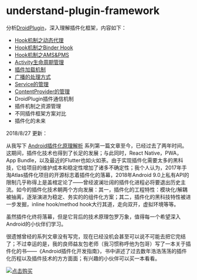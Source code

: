 # understand-plugin-framework

分析[DroidPlugin][1]，深入理解插件化框架，内容如下：

- [Hook机制之动态代理][2]
- [Hook机制之Binder Hook][3]
- [Hook机制之AMS&PMS][4]
- [Activity生命周期管理][5]
- [插件加载机制][6]
- [广播的处理方式][7]
- [Service的管理][8]
- [ContentProvider的管理][9]
- DroidPlugin插件通信机制
- 插件机制之资源管理
- 不同插件框架方案对比
- 插件化的未来

2018/8/27 更新：

从我写下 [Android插件化原理解析](http://weishu.me/2016/01/28/understand-plugin-framework-overview/) 系列第一篇文章至今，已经过去了两年时间。这期间，插件化技术也得到了长足的发展；与此同时，React Native，PWA，App Bundle，以及最近的Flutter也如火如荼。由于实现插件化需要太多的黑科技，它给项目的维护成本和稳定性增加了诸多不确定性；我个人认为，2017年手淘Atlas插件化项目的开源标志着插件化的落幕，2018年Android 9.0上私有API的限制几乎称得上是盖棺定论了——曾经波澜壮阔的插件化进程必将要退出历史主流。如今的插件化技术朝两个方向发展：其一，插件化的工程特性：模块化/解耦被抽离，逐渐演进为稳定、务实的的组件化方案；其二，插件化的黑科技特性被进一步发掘，inline hook/method hook大行其道，走向双开，虚拟环境等等。

虽然插件化终将落幕，但是它背后的技术原理包罗万象，值得每一个希望深入Android的小伙伴们学习。

很遗憾曾经的系列文章没有写完，现在已经没机会甚至可以说不可能去把它完结了；不过幸运的是，我的良师益友包老师（我习惯称呼他为包哥）写了一本关于插件化的书——《Android插件化开发指南》，书中讲述了过去数年浩浩荡荡的插件化历程以及插件技术的方方面面；有兴趣的小伙伴可以买一本看看。

[![点击购买](http://7xp3xc.com1.z0.glb.clouddn.com/201605/1535348090511.png)][10]

[1]: https://github.com/DroidPluginTeam/DroidPlugin
[2]: http://weishu.me/2016/01/28/understand-plugin-framework-proxy-hook/
[3]: http://weishu.me/2016/02/16/understand-plugin-framework-binder-hook/
[4]: http://weishu.me/2016/03/07/understand-plugin-framework-ams-pms-hook/
[5]: http://weishu.me/2016/03/21/understand-plugin-framework-activity-management/
[6]: http://weishu.me/2016/04/05/understand-plugin-framework-classloader/
[7]: http://weishu.me/2016/04/12/understand-plugin-framework-receiver/
[8]: http://weishu.me/2016/05/11/understand-plugin-framework-service/
[9]: http://weishu.me/2016/07/12/understand-plugin-framework-content-provider/
[10]: https://item.m.jd.com/product/31188356430.html?utm_source=iosapp&utm_medium=appshare&utm_campaign=t_335139774&utm_term=Wxfriends
